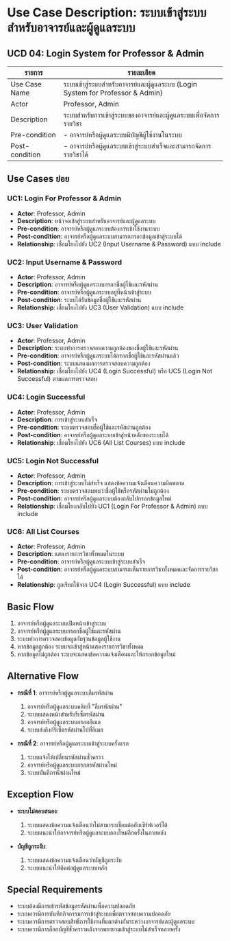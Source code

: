 # Use Case Description: ระบบเข้าสู่ระบบสำหรับอาจารย์และผู้ดูแลระบบ

## UCD 04: Login System for Professor & Admin

| รายการ | รายละเอียด |
|--------|------------|
| Use Case Name | ระบบเข้าสู่ระบบสำหรับอาจารย์และผู้ดูแลระบบ (Login System for Professor & Admin) |
| Actor | Professor, Admin |
| Description | ระบบสำหรับการเข้าสู่ระบบของอาจารย์และผู้ดูแลระบบเพื่อจัดการรายวิชา |
| Pre-condition | - อาจารย์หรือผู้ดูแลระบบมีบัญชีผู้ใช้งานในระบบ |
| Post-condition | - อาจารย์หรือผู้ดูแลระบบเข้าสู่ระบบสำเร็จและสามารถจัดการรายวิชาได้ |

## Use Cases ย่อย

### UC1: Login For Professor & Admin
- **Actor**: Professor, Admin
- **Description**: หน้าจอเข้าสู่ระบบสำหรับอาจารย์และผู้ดูแลระบบ
- **Pre-condition**: อาจารย์หรือผู้ดูแลระบบต้องการเข้าใช้งานระบบ
- **Post-condition**: อาจารย์หรือผู้ดูแลระบบสามารถกรอกข้อมูลเข้าสู่ระบบได้
- **Relationship**: เชื่อมโยงไปยัง UC2 (Input Username & Password) แบบ include

### UC2: Input Username & Password
- **Actor**: Professor, Admin
- **Description**: อาจารย์หรือผู้ดูแลระบบกรอกชื่อผู้ใช้และรหัสผ่าน
- **Pre-condition**: อาจารย์หรือผู้ดูแลระบบอยู่ที่หน้าเข้าสู่ระบบ
- **Post-condition**: ระบบได้รับข้อมูลชื่อผู้ใช้และรหัสผ่าน
- **Relationship**: เชื่อมโยงไปยัง UC3 (User Validation) แบบ include

### UC3: User Validation
- **Actor**: Professor, Admin
- **Description**: ระบบทำการตรวจสอบความถูกต้องของชื่อผู้ใช้และรหัสผ่าน
- **Pre-condition**: อาจารย์หรือผู้ดูแลระบบได้กรอกชื่อผู้ใช้และรหัสผ่านแล้ว
- **Post-condition**: ระบบแสดงผลการตรวจสอบความถูกต้อง
- **Relationship**: เชื่อมโยงไปยัง UC4 (Login Successful) หรือ UC5 (Login Not Successful) ตามผลการตรวจสอบ

### UC4: Login Successful
- **Actor**: Professor, Admin
- **Description**: การเข้าสู่ระบบสำเร็จ
- **Pre-condition**: ระบบตรวจสอบชื่อผู้ใช้และรหัสผ่านถูกต้อง
- **Post-condition**: อาจารย์หรือผู้ดูแลระบบเข้าสู่หน้าหลักของระบบได้
- **Relationship**: เชื่อมโยงไปยัง UC6 (All List Courses) แบบ include

### UC5: Login Not Successful
- **Actor**: Professor, Admin
- **Description**: การเข้าสู่ระบบไม่สำเร็จ แสดงข้อความแจ้งเตือนความผิดพลาด
- **Pre-condition**: ระบบตรวจสอบพบว่าชื่อผู้ใช้หรือรหัสผ่านไม่ถูกต้อง
- **Post-condition**: อาจารย์หรือผู้ดูแลระบบต้องกลับไปกรอกข้อมูลใหม่
- **Relationship**: เชื่อมโยงกลับไปยัง UC1 (Login For Professor & Admin) แบบ include

### UC6: All List Courses
- **Actor**: Professor, Admin
- **Description**: แสดงรายการวิชาทั้งหมดในระบบ
- **Pre-condition**: อาจารย์หรือผู้ดูแลระบบเข้าสู่ระบบสำเร็จ
- **Post-condition**: อาจารย์หรือผู้ดูแลระบบสามารถเห็นรายการวิชาทั้งหมดและจัดการรายวิชาได้
- **Relationship**: ถูกเรียกใช้จาก UC4 (Login Successful) แบบ include

## Basic Flow
1. อาจารย์หรือผู้ดูแลระบบเปิดหน้าเข้าสู่ระบบ
2. อาจารย์หรือผู้ดูแลระบบกรอกชื่อผู้ใช้และรหัสผ่าน
3. ระบบทำการตรวจสอบข้อมูลกับฐานข้อมูลผู้ใช้งาน
4. หากข้อมูลถูกต้อง ระบบจะเข้าสู่หน้าแสดงรายการวิชาทั้งหมด
5. หากข้อมูลไม่ถูกต้อง ระบบจะแสดงข้อความแจ้งเตือนและให้กรอกข้อมูลใหม่

## Alternative Flow
- **กรณีที่ 1**: อาจารย์หรือผู้ดูแลระบบลืมรหัสผ่าน
  1. อาจารย์หรือผู้ดูแลระบบคลิกที่ "ลืมรหัสผ่าน"
  2. ระบบแสดงหน้าสำหรับรีเซ็ตรหัสผ่าน
  3. อาจารย์หรือผู้ดูแลระบบกรอกอีเมล
  4. ระบบส่งลิงก์รีเซ็ตรหัสผ่านไปที่อีเมล
  
- **กรณีที่ 2**: อาจารย์หรือผู้ดูแลระบบเข้าสู่ระบบครั้งแรก
  1. ระบบแจ้งให้เปลี่ยนรหัสผ่านชั่วคราว
  2. อาจารย์หรือผู้ดูแลระบบกรอกรหัสผ่านใหม่
  3. ระบบบันทึกรหัสผ่านใหม่

## Exception Flow
- **ระบบไม่ตอบสนอง**:
  1. ระบบแสดงข้อความแจ้งเตือนว่าไม่สามารถเชื่อมต่อกับเซิร์ฟเวอร์ได้
  2. ระบบแนะนำให้อาจารย์หรือผู้ดูแลระบบลองใหม่อีกครั้งในภายหลัง

- **บัญชีถูกระงับ**:
  1. ระบบแสดงข้อความแจ้งเตือนว่าบัญชีถูกระงับ
  2. ระบบแนะนำให้ติดต่อผู้ดูแลระบบหลัก

## Special Requirements
- ระบบต้องมีการเข้ารหัสข้อมูลรหัสผ่านเพื่อความปลอดภัย
- ระบบควรมีการบันทึกกิจกรรมการเข้าสู่ระบบเพื่อตรวจสอบความปลอดภัย
- ระบบควรมีการตรวจสอบสิทธิ์การใช้งานที่แตกต่างกันระหว่างอาจารย์และผู้ดูแลระบบ
- ระบบควรมีการล็อกบัญชีชั่วคราวหลังจากพยายามเข้าสู่ระบบไม่สำเร็จหลายครั้ง